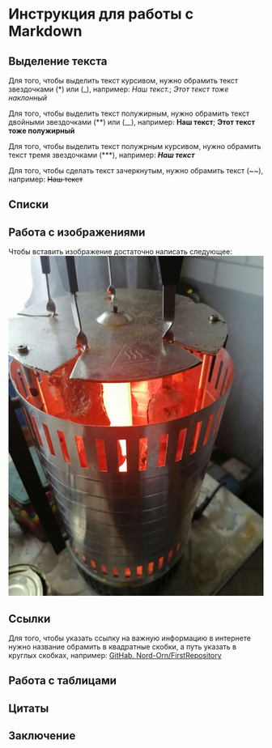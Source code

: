 # Инструкция для работы с Markdown

## Выделение текста

Для того, чтобы выделить текст курсивом, нужно обрамить текст звездочками (*) или (_), например: *Наш текст.*;  _Этот текст тоже наклонный_

Для того, чтобы выделить текст полужирным, нужно обрамить текст двойными звездочками (**) или (__), например: **Наш текст**; __Этот текст тоже полужирный__

Для того, чтобы выделить текст полужрным курсивом, нужно обрамить текст тремя звездочками (***), например: ***Наш текст***

Для того, чтобы сделать текст зачеркнутым, нужно обрамить текст (~~), например: ~~Наш текст~~

## Списки

## Работа с изображениями

Чтобы вставить изображение достаточно написать следующее:
![Это печь для шашлыков](barbecue.jpg)

## Ссылки

Для того, чтобы указать ссылку на важную информацию в интернете нужно название обрамить в квадратные скобки, а путь указать в круглых скобках, например:  [GitHab. Nord-Orn/FirstRepository](https://github.com/Nord-Orn/FirstRepository)

## Работа с таблицами

## Цитаты

## Заключение